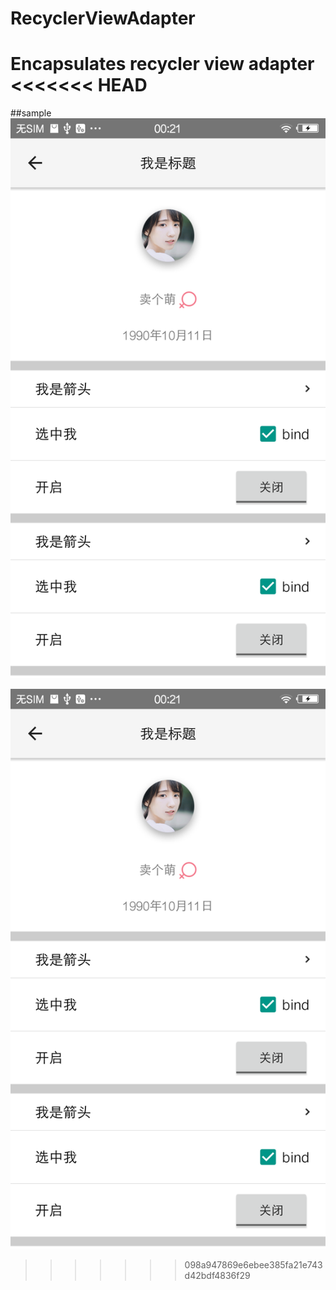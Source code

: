 # RecyclerViewAdapter
Encapsulates recycler view adapter
<<<<<<< HEAD
=======

##sample
 ![image](https://github.com/FreeSunny/RecyclerViewAdapter/raw/master/device-2017-01-02-002106.png)
 
 ![image](https://github.com/FreeSunny/RecyclerViewAdapter/raw/master/device-2017-01-02-002106.png)
>>>>>>> 098a947869e6ebee385fa21e743d42bdf4836f29
